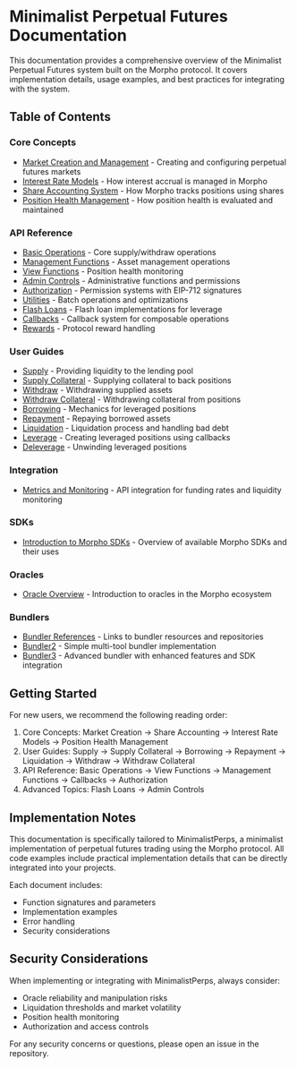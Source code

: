 # Minimalist Perpetual Futures Documentation

This documentation provides a comprehensive overview of the Minimalist Perpetual Futures system built on the Morpho protocol. It covers implementation details, usage examples, and best practices for integrating with the system.

## Table of Contents

### Core Concepts
- [Market Creation and Management](./concepts/market-creation.md) - Creating and configuring perpetual futures markets
- [Interest Rate Models](./concepts/interest.md) - How interest accrual is managed in Morpho
- [Share Accounting System](./concepts/shares.md) - How Morpho tracks positions using shares
- [Position Health Management](./concepts/health.md) - How position health is evaluated and maintained

### API Reference 
- [Basic Operations](./api/basic.md) - Core supply/withdraw operations
- [Management Functions](./api/management.md) - Asset management operations
- [View Functions](./api/view.md) - Position health monitoring
- [Admin Controls](./api/admin.md) - Administrative functions and permissions
- [Authorization](./api/authorization.md) - Permission systems with EIP-712 signatures
- [Utilities](./api/utilities.md) - Batch operations and optimizations
- [Flash Loans](./api/flash.md) - Flash loan implementations for leverage
- [Callbacks](./api/callbacks.md) - Callback system for composable operations
- [Rewards](./api/rewards.md) - Protocol reward handling

### User Guides
- [Supply](./guides/supply.md) - Providing liquidity to the lending pool
- [Supply Collateral](./guides/supplyCollateral.md) - Supplying collateral to back positions
- [Withdraw](./guides/withdraw.md) - Withdrawing supplied assets
- [Withdraw Collateral](./guides/withdrawCollateral.md) - Withdrawing collateral from positions
- [Borrowing](./guides/borrowing.md) - Mechanics for leveraged positions
- [Repayment](./guides/repay.md) - Repaying borrowed assets
- [Liquidation](./guides/liquidation.md) - Liquidation process and handling bad debt
- [Leverage](./guides/leverage.md) - Creating leveraged positions using callbacks
- [Deleverage](./guides/deleverage.md) - Unwinding leveraged positions

### Integration
- [Metrics and Monitoring](./integration/metrics.md) - API integration for funding rates and liquidity monitoring

### SDKs
- [Introduction to Morpho SDKs](./sdk/intro.md) - Overview of available Morpho SDKs and their uses

### Oracles
- [Oracle Overview](./oracles/Oracle.md) - Introduction to oracles in the Morpho ecosystem

### Bundlers
- [Bundler References](./bundlers/bundler-ref.md) - Links to bundler resources and repositories
- [Bundler2](./bundlers/bundler2.md) - Simple multi-tool bundler implementation
- [Bundler3](./bundlers/bundler3.md) - Advanced bundler with enhanced features and SDK integration

## Getting Started

For new users, we recommend the following reading order:

1. Core Concepts: Market Creation → Share Accounting → Interest Rate Models → Position Health Management
2. User Guides: Supply → Supply Collateral → Borrowing → Repayment → Liquidation → Withdraw → Withdraw Collateral
3. API Reference: Basic Operations → View Functions → Management Functions → Callbacks → Authorization
4. Advanced Topics: Flash Loans → Admin Controls

## Implementation Notes

This documentation is specifically tailored to MinimalistPerps, a minimalist implementation of perpetual futures trading using the Morpho protocol. All code examples include practical implementation details that can be directly integrated into your projects.

Each document includes:
- Function signatures and parameters
- Implementation examples
- Error handling
- Security considerations

## Security Considerations

When implementing or integrating with MinimalistPerps, always consider:
- Oracle reliability and manipulation risks
- Liquidation thresholds and market volatility
- Position health monitoring
- Authorization and access controls

For any security concerns or questions, please open an issue in the repository. 